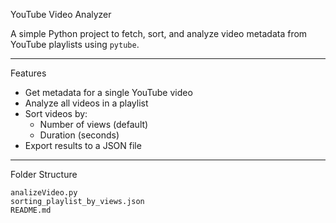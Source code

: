 YouTube Video Analyzer

A simple Python project to fetch, sort, and analyze video metadata from YouTube playlists using `pytube`.

---

Features

- Get metadata for a single YouTube video
- Analyze all videos in a playlist
- Sort videos by:
  - Number of views (default)
  - Duration (seconds)
- Export results to a JSON file

---

Folder Structure

    analizeVideo.py
    sorting_playlist_by_views.json
    README.md

